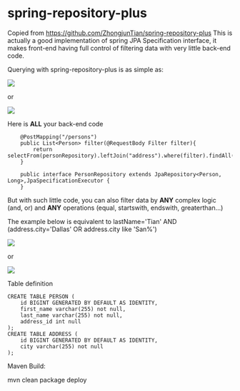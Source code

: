 # spring-repository-plus
Copied from https://github.com/ZhongjunTian/spring-repository-plus
This is actually a good implementation of spring JPA Specification interface, it makes front-end having full control of filtering data with very little back-end code.

Querying with spring-repository-plus is as simple as:


![](http://upload-images.jianshu.io/upload_images/6110329-0cf77a8569a20c56.png?imageMogr2/auto-orient/strip%7CimageView2/2/w/1240)

or

![](http://upload-images.jianshu.io/upload_images/6110329-52fc3da8a7b2eb08.png?imageMogr2/auto-orient/strip%7CimageView2/2/w/1240)

Here is **ALL** your back-end code
```
    @PostMapping("/persons")
    public List<Person> filter(@RequestBody Filter filter){
        return selectFrom(personRepository).leftJoin("address").where(filter).findAll();
    }
```
```
    public interface PersonRepository extends JpaRepository<Person, Long>,JpaSpecificationExecutor {
    }
```
But with such little code, you can also filter data by **ANY** complex logic (and, or) and **ANY** operations (equal, startswith, endswith, greaterthan...)

The example below is equivalent to 
lastName='Tian' AND (address.city='Dallas' OR address.city like 'San%')

![](http://upload-images.jianshu.io/upload_images/6110329-7ddd70b1687f6900.png?imageMogr2/auto-orient/strip%7CimageView2/2/w/1240)

or

![](http://upload-images.jianshu.io/upload_images/6110329-cf58162836cbae40.png?imageMogr2/auto-orient/strip%7CimageView2/2/w/1240)

Table definition
```
CREATE TABLE PERSON (
	id BIGINT GENERATED BY DEFAULT AS IDENTITY,
	first_name varchar(255) not null,
	last_name varchar(255) not null,
	address_id int null
);
CREATE TABLE ADDRESS (
	id BIGINT GENERATED BY DEFAULT AS IDENTITY,
	city varchar(255) not null
);
```
Maven Build:

mvn clean package deploy